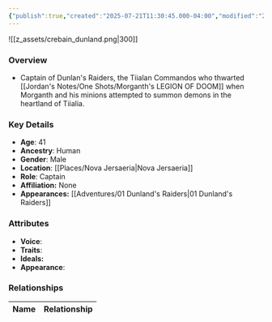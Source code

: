 ```yaml
---
{"publish":true,"created":"2025-07-21T11:30:45.000-04:00","modified":"2025-10-03T10:16:30.305-04:00","published":"2025-10-03T10:16:30.305-04:00","cssclasses":"","Age":"41","Ancestry":"Human","Gender":"Male","Location":["[[Nova Jersaeria]]"],"Role":["Captain"],"Affiliation":["None"],"Appearances":["[[01 Dunland's Raiders]]"]}
---
```



![[z_assets/crebain_dunland.png|300]]

### Overview
- Captain of Dunlan's Raiders, the Tiialan Commandos who thwarted [[Jordan's Notes/One Shots/Morganth's LEGION OF DOOM]] when Morganth and his minions attempted to summon demons in the heartland of Tiialia.

### Key Details
- **Age**: 41
- **Ancestry**: Human
- **Gender**: Male
- **Location**: [[Places/Nova Jersaeria\|Nova Jersaeria]]
- **Role**: Captain
- **Affiliation:** None
- **Appearances:** [[Adventures/01 Dunland's Raiders\|01 Dunland's Raiders]]

### Attributes
- **Voice**: 
- **Traits**: 
- **Ideals:** 
- **Appearance**:

### Relationships

| Name  | Relationship |
| ----- | ------------ |
